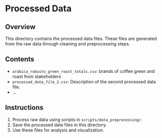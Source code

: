 # Processed Data

## Overview
This directory contains the processed data files. These files are generated from the raw data through cleaning and preprocessing steps.

## Contents
- `arabica_robusto_green_roast_totals.csv`: brands of coffee green and roast from stakeholders
- `processed_data_file_2.csv`: Description of the second processed data file.
- ...

## Instructions
1. Process raw data using scripts in `scripts/data_preprocessing/`.
2. Save the processed data files in this directory.
3. Use these files for analysis and visualization.
